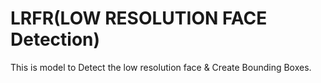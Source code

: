# LRFR(LOW RESOLUTION FACE Detection)
This is model to Detect the low resolution face & Create Bounding Boxes.
